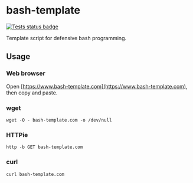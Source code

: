 # bash-template

[![Tests status badge](https://github.com/Dmitrii-I/bash-template/workflows/tests/badge.svg)](https://github.com/Dmitrii-I/bash-template/actions?query=workflow%3Atests)

Template script for defensive bash programming.

## Usage

### Web browser
Open [https://www.bash-template.com](https://www.bash-template.com), then copy and paste.

### wget
`wget -O - bash-template.com -o /dev/null`

### HTTPie
`http -b GET bash-template.com`

### curl
`curl bash-template.com`

